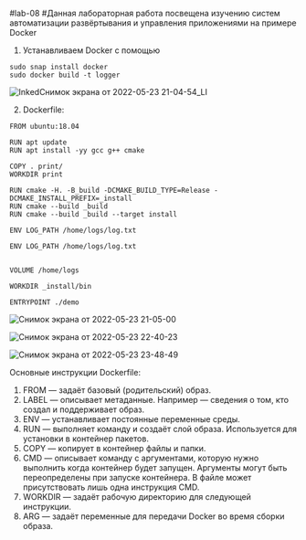 #lab-08
#Данная лабораторная работа посвещена изучению систем автоматизации развёртывания и управления приложениями на примере Docker
1) Устанавливаем Docker c помощью
```
sudo snap install docker
sudo docker build -t logger 
```
![InkedСнимок экрана от 2022-05-23 21-04-54_LI](https://user-images.githubusercontent.com/91633974/169910687-a275a0d9-b941-4b08-8fae-a8fb600b2982.jpg)

2) Dockerfile:
```
FROM ubuntu:18.04

RUN apt update
RUN apt install -yy gcc g++ cmake

COPY . print/
WORKDIR print

RUN cmake -H. -B_build -DCMAKE_BUILD_TYPE=Release -DCMAKE_INSTALL_PREFIX=_install
RUN cmake --build _build
RUN cmake --build _build --target install

ENV LOG_PATH /home/logs/log.txt

ENV LOG_PATH /home/logs/log.txt


VOLUME /home/logs

WORKDIR _install/bin

ENTRYPOINT ./demo
```
![Снимок экрана от 2022-05-23 21-05-00](https://user-images.githubusercontent.com/91633974/169907344-c5490cfd-dfdd-40d8-b36c-3e1777b5091b.png)

![Снимок экрана от 2022-05-23 22-40-23](https://user-images.githubusercontent.com/91633974/169907959-f986661d-38d7-4af5-a75b-76c0da87bd21.png)

![Снимок экрана от 2022-05-23 23-48-49](https://user-images.githubusercontent.com/91633974/169908944-0b2b3f10-a85e-48d7-a4e8-3c647694deac.png)

Основные инструкции Dockerfile:
1) FROM — задаёт базовый (родительский) образ.
2) LABEL — описывает метаданные. Например — сведения о том, кто создал и поддерживает образ.
3) ENV — устанавливает постоянные переменные среды.
4) RUN — выполняет команду и создаёт слой образа. Используется для установки в контейнер пакетов.
5) COPY — копирует в контейнер файлы и папки.
6) CMD — описывает команду с аргументами, которую нужно выполнить когда контейнер будет запущен. Аргументы могут быть переопределены при запуске контейнера. В файле может присутствовать лишь одна инструкция CMD.
7) WORKDIR — задаёт рабочую директорию для следующей инструкции.
8) ARG — задаёт переменные для передачи Docker во время сборки образа.
